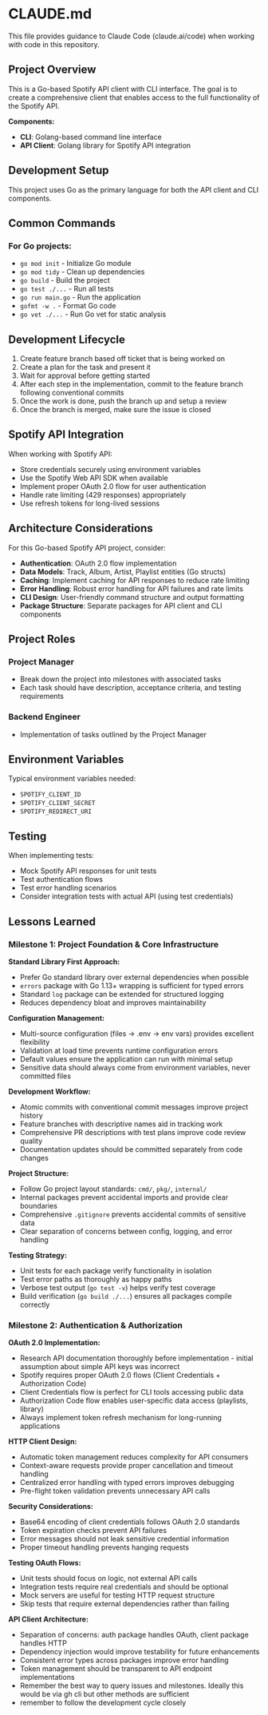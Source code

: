 # CLAUDE.md

This file provides guidance to Claude Code (claude.ai/code) when working with code in this repository.

## Project Overview

This is a Go-based Spotify API client with CLI interface. The goal is to create a comprehensive client that enables access to the full functionality of the Spotify API.

**Components:**
- **CLI**: Golang-based command line interface
- **API Client**: Golang library for Spotify API integration

## Development Setup

This project uses Go as the primary language for both the API client and CLI components.

## Common Commands

### For Go projects:
- `go mod init` - Initialize Go module
- `go mod tidy` - Clean up dependencies
- `go build` - Build the project
- `go test ./...` - Run all tests
- `go run main.go` - Run the application
- `gofmt -w .` - Format Go code
- `go vet ./...` - Run Go vet for static analysis

## Development Lifecycle

1. Create feature branch based off ticket that is being worked on
2. Create a plan for the task and present it
3. Wait for approval before getting started
4. After each step in the implementation, commit to the feature branch following conventional commits
5. Once the work is done, push the branch up and setup a review
6. Once the branch is merged, make sure the issue is closed

## Spotify API Integration

When working with Spotify API:

- Store credentials securely using environment variables
- Use the Spotify Web API SDK when available
- Implement proper OAuth 2.0 flow for user authentication
- Handle rate limiting (429 responses) appropriately
- Use refresh tokens for long-lived sessions

## Architecture Considerations

For this Go-based Spotify API project, consider:

- **Authentication**: OAuth 2.0 flow implementation
- **Data Models**: Track, Album, Artist, Playlist entities (Go structs)
- **Caching**: Implement caching for API responses to reduce rate limiting
- **Error Handling**: Robust error handling for API failures and rate limits
- **CLI Design**: User-friendly command structure and output formatting
- **Package Structure**: Separate packages for API client and CLI components

## Project Roles

### Project Manager
- Break down the project into milestones with associated tasks
- Each task should have description, acceptance criteria, and testing requirements

### Backend Engineer
- Implementation of tasks outlined by the Project Manager

## Environment Variables

Typical environment variables needed:
- `SPOTIFY_CLIENT_ID`
- `SPOTIFY_CLIENT_SECRET`
- `SPOTIFY_REDIRECT_URI`

## Testing

When implementing tests:
- Mock Spotify API responses for unit tests
- Test authentication flows
- Test error handling scenarios
- Consider integration tests with actual API (using test credentials)

## Lessons Learned

### Milestone 1: Project Foundation & Core Infrastructure

**Standard Library First Approach:**
- Prefer Go standard library over external dependencies when possible
- `errors` package with Go 1.13+ wrapping is sufficient for typed errors
- Standard `log` package can be extended for structured logging
- Reduces dependency bloat and improves maintainability

**Configuration Management:**
- Multi-source configuration (files → .env → env vars) provides excellent flexibility
- Validation at load time prevents runtime configuration errors
- Default values ensure the application can run with minimal setup
- Sensitive data should always come from environment variables, never committed files

**Development Workflow:**
- Atomic commits with conventional commit messages improve project history
- Feature branches with descriptive names aid in tracking work
- Comprehensive PR descriptions with test plans improve code review quality
- Documentation updates should be committed separately from code changes

**Project Structure:**
- Follow Go project layout standards: `cmd/`, `pkg/`, `internal/`
- Internal packages prevent accidental imports and provide clear boundaries
- Comprehensive `.gitignore` prevents accidental commits of sensitive data
- Clear separation of concerns between config, logging, and error handling

**Testing Strategy:**
- Unit tests for each package verify functionality in isolation
- Test error paths as thoroughly as happy paths
- Verbose test output (`go test -v`) helps verify test coverage
- Build verification (`go build ./...`) ensures all packages compile correctly

### Milestone 2: Authentication & Authorization

**OAuth 2.0 Implementation:**
- Research API documentation thoroughly before implementation - initial assumption about simple API keys was incorrect
- Spotify requires proper OAuth 2.0 flows (Client Credentials + Authorization Code)
- Client Credentials flow is perfect for CLI tools accessing public data
- Authorization Code flow enables user-specific data access (playlists, library)
- Always implement token refresh mechanism for long-running applications

**HTTP Client Design:**
- Automatic token management reduces complexity for API consumers
- Context-aware requests provide proper cancellation and timeout handling
- Centralized error handling with typed errors improves debugging
- Pre-flight token validation prevents unnecessary API calls

**Security Considerations:**
- Base64 encoding of client credentials follows OAuth 2.0 standards
- Token expiration checks prevent API failures
- Error messages should not leak sensitive credential information
- Proper timeout handling prevents hanging requests

**Testing OAuth Flows:**
- Unit tests should focus on logic, not external API calls
- Integration tests require real credentials and should be optional
- Mock servers are useful for testing HTTP request structure
- Skip tests that require external dependencies rather than failing

**API Client Architecture:**
- Separation of concerns: auth package handles OAuth, client package handles HTTP
- Dependency injection would improve testability for future enhancements
- Consistent error types across packages improve error handling
- Token management should be transparent to API endpoint implementations
- Remember the best way to query issues and milestones. Ideally this would be via gh cli but other methods are sufficient
- remember to follow the development cycle closely